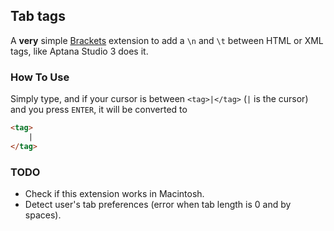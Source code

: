 ## Tab tags

A **very** simple [Brackets](http://brackets.io) extension to add a `\n` and `\t` between HTML or XML tags, like Aptana Studio 3 does it.

### How To Use
Simply type, and if your cursor is between `<tag>|</tag>` (`|` is the cursor) and you press `ENTER`, it will be converted to
```html
<tag>
    |
</tag>
```

### TODO
* Check if this extension works in Macintosh.
* Detect user's tab preferences (error when tab length is 0 and by spaces).
